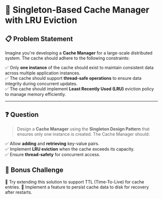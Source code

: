 # 🚀 Singleton-Based Cache Manager with LRU Eviction

## 📋 Problem Statement
Imagine you're developing a **Cache Manager** for a large-scale distributed system. The cache should adhere to the following constraints:

✅ Only **one instance** of the cache should exist to maintain consistent data across multiple application instances.  
✅ The cache should support **thread-safe operations** to ensure data integrity during concurrent updates.  
✅ The cache should implement **Least Recently Used (LRU)** eviction policy to manage memory efficiently.  

---

## ❓ Question
> Design a **Cache Manager** using the **Singleton Design Pattern** that ensures only one instance is created. The Cache Manager should:

✅ Allow **adding** and **retrieving** key-value pairs.  
✅ Implement **LRU eviction** when the cache exceeds its capacity.  
✅ Ensure **thread-safety** for concurrent access.  


## 💬 Bonus Challenge

🔹 Try extending this solution to support TTL (Time-To-Live) for cache entries.
🔹 Implement a feature to persist cache data to disk for recovery after restarts.